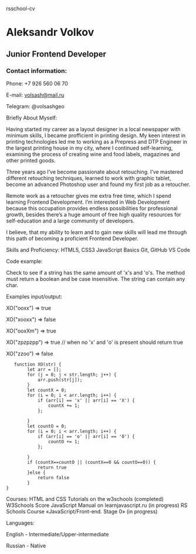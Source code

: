 rsschool-cv
# Aleksandr Volkov
## Junior Frontend Developer
### Contact information:
Phone: +7 926 560 06 70

E-mail: volsash@mail.ru

Telegram: @volsashgeo

Briefly About Myself:

Having started my career as a layout designer in a local newspaper with minimum skills, I became profficient in printing design.
My keen interest in printing technologies led me to working as a Prepress and DTP Engineer in the largest printing house in my city,
where I continued self-learning, examining the process of creating wine and food labels, magazines and other printed goods.

Three years ago I’ve become passionate about retouching. I’ve mastered different retouching techniques,
learned to work with graphic tablet, become an advanced Photoshop user and found my first job as a retoucher.

Remote work as a retoucher gives me extra free time, which I spend learning Frontend Development.
I’m interested in Web Development because this occupation provides endless possibilities for professional growth,
besides there’s a huge amount of free high quality resources for self-education and a large community of developers.

I believe, that my ability to learn and to gain new skills will lead me through this path of becoming a proficient Frontend Developer.

Skills and Proficiency:
HTML5, CSS3
JavaScript Basics
Git, GitHub
VS Code


Code example:

Check to see if a string has the same amount of 'x's and 'o's. The method must return a boolean and be case insensitive. The string can contain any char.

Examples input/output:

XO("ooxx") => true

XO("xooxx") => false

XO("ooxXm") => true

XO("zpzpzpp") => true // when no 'x' and 'o' is present should return true

XO("zzoo") => false



       function XO(str) {
            let arr = [];
            for (j = 0; j < str.length; j++) {
                arr.push(str[j]);
            }
            let countX = 0;
            for (i = 0; i < arr.length; i++) {
                if (arr[i] == 'x' || arr[i] == 'X') {
                    countX += 1;
                };

            }
            let countO = 0;
            for (i = 0; i < arr.length; i++) {
                if (arr[i] == 'o' || arr[i] == 'O') {
                    countO += 1;
                };

            }
            if (countX==countO || (countX==0 && countO==0)) {
                return true
            }else {
                return false
            }
    }
Courses:
HTML and CSS Tutorials on the w3schools (completed)
W3Schools Score
JavaScript Manual on learnjavascript.ru (in progress)
RS Schools Course «JavaScript/Front-end. Stage 0» (in progress)

Languages:

English - Intermediate/Upper-intermediate 

Russian - Native




